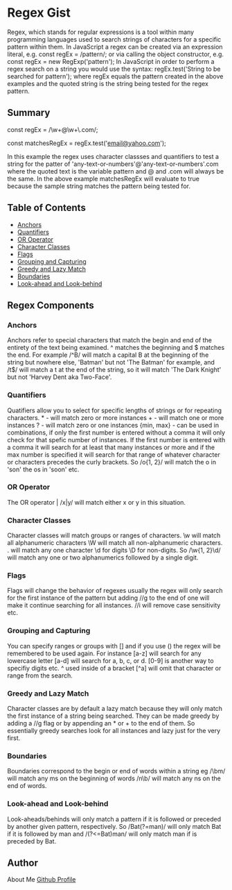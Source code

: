# Regex Gist

Regex, which stands for regular expressions is a tool within many programming languages 
used to search strings of characters for a specific pattern within them. 
In JavaScript a regex can be created via an expression literal, e.g.
const regEx = /pattern/;
or via calling the object constructor, e.g.
const regEx = new RegExp('pattern');
In JavaScript in order to perform a regex search on a string you would use the syntax:
regEx.test('String to be searched for pattern');
where regEx equals the pattern created in the above examples and the quoted string
is the string being tested for the regex pattern.


## Summary

const regEx = /\w+@\w+\\.com/;

const matchesRegEx = regEx.test('email@yahoo.com');

In this example the regex uses character classses and quantifiers to test a string
for the patter of 'any-text-or-numbers'@'any-text-or-numbers'.com where the quoted
text is the variable pattern and @ and .com will always be the same.
In the above example matchesRegEx will evaluate to true because the sample string
matches the pattern being tested for.

## Table of Contents

- [Anchors](#anchors)
- [Quantifiers](#quantifiers)
- [OR Operator](#or-operator)
- [Character Classes](#character-classes)
- [Flags](#flags)
- [Grouping and Capturing](#grouping-and-capturing)
- [Greedy and Lazy Match](#greedy-and-lazy-match)
- [Boundaries](#boundaries)
- [Look-ahead and Look-behind](#look-ahead-and-look-behind)

## Regex Components

### Anchors

Anchors refer to special characters that match the begin and end of the
entirety of the text being examined. ^ matches the beginning and $ matches
the end. For example /^B/ will match a capital B at the beginning of the string 
but nowhere else, 'Batman' but not 'The Batman' for example, and /t$/ will match 
a t at the end of the string, so it will match 'The Dark Knight' but not 'Harvey Dent aka Two-Face'.

### Quantifiers

Quatifiers allow you to select for specific lengths of strings or for repeating characters.
\* - will match zero or more instances
\+ - will match one or more instances
? - will match zero or one instances
{min, max} - can be used in combinations, if only the first number is entered without a comma
it will only check for that spefic number of instances. If the first number is entered
with a comma it will search for at least that many instances or more and if the max
number is specified it will search for that range of whatever character or characters precedes the curly brackets.
So /o{1, 2}/ will match the o in 'son' the os in 'soon' etc.

### OR Operator

The OR operator | /x|y/ will match either x or y in this situation.

### Character Classes

Character classes will match groups or ranges of characters.
\w will match all alphanumeric characters \W will match all non-alphanumeric characters.
. will match any one character
\d for digits \D for non-digits.
So /\w{1, 2}\d/ will match any one or two alphanumerics followed by a single digit.

### Flags

Flags will change the behavior of regexes usually the regex will only search for the first instance of the pattern but adding //g to the end of one will make it continue searching for all instances.
//i will remove case sensitivity etc.

### Grouping and Capturing

You can specify ranges or groups with [] and if you use () the regex will be remembered to be used again.
For instance \[a-z\] will search for any lowercase letter \[a-d\] will search for 
a, b, c, or d. \[0-9\] is another way to specifiy digits etc. ^ used inside 
of a bracket \[^a\] will omit that character or range from the search.

### Greedy and Lazy Match

Character classes are by default a lazy match because they will only match the first 
instance of a string being searched. They can be made greedy by adding a 
//g flag or by appending an * or + to the end of them. So essentially 
greedy searches look for all instances and lazy just for the very first.

### Boundaries

Boundaries correspond to the begin or end of words within a string eg 
/\bm/ will match any ms on the beginning of words /n\b/ will match any ns on 
the end of words.

### Look-ahead and Look-behind

Look-aheads/behinds will only match a pattern if it is followed or preceded by another given pattern, respectively. 
So /Bat(?=man)/ will only match Bat if it is followed by man and 
/(?\<=Bat)man/ will only match man if is preceded by Bat.

## Author

About Me [Github Profile](https://github.com/jpmare29)
